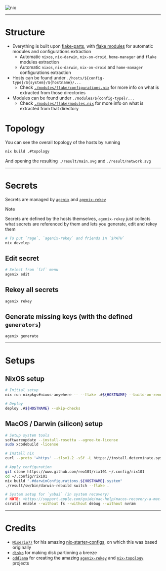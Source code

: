 ![nix](https://socialify.git.ci/reo101/rix101/image?description=1&font=Source%20Code%20Pro&forks=1&issues=1&logo=https%3A%2F%2Fpablo.tools%2Fnixoscolorful.svg&owner=1&pattern=Circuit%20Board&pulls=1&stargazers=1&theme=Dark)

<!-- <div align="center">
    <p>
        <a href="https://github.com/NixOS">
            <img src="https://img.shields.io/badge/NixOS?style=flat-square&logo=nix" alt="NixOS"/>
        </a>
        <a href="https://github.com/t184256/nix-on-droid">
            <img src="https://img.shields.io/badge/nix%2Don%2Ddroid?style=flat-square&logo=nix" alt="nix-on-droid"/>
        </a>
        <a href="https://github.com/LnL7/nix-darwin">
            <img src="https://img.shields.io/badge/nix%2Ddarwin?style=flat-square&logo=nix" alt="nix-darwin"/>
        </a>
    </p>
    <p>
        <a href="https://nixos.org/">
            <img src="https://img.shields.io/badge/Made%20with%20Nix-lightblue.svg?style=for-the-badge&logo=nix" alt="Nix"/>
        </a>
        <a href="https://github.com/reo101/rix101/blob/main/LICENSE">
            <img src="https://img.shields.io/github/license/reo101/rix101?style=flat-square&logo=MIT&label=License" alt="License"/>
        </a>
        <a href="https://github.com/reo101/rix101/pulse">
            <img alt="Last Commit" src="https://img.shields.io/github/last-commit/reo101/rix101"/>
        </a>
    </p>
</div> -->

<!-- ```
      ___         ___             ___      
     /  /\       /  /\           /__/|     
    /  /::\     /  /:/          |  |:|     
   /  /:/\:\   /__/::\          |  |:|     
  /  /:/~/:/   \__\/\:\       __|__|:|     
 /__/:/ /:/___    \  \:\     /__/::::\____ 
 \  \:\/:::::/     \  \:\__     ~\~~\::::/ 
  \  \::/~~~~       \  \:\/\     |~~|:|~~  
   \  \:\            \__\::/     |  |:|    
    \  \:\           /__/:/      |  |:|    
     \__\/           \__\/       |__|/     
``` -->

<!-- TODO: badges? -->
<div align="center">
</div>

---

# Structure

- Everything is built upon [flake-parts](https://flake.parts/), with [flake modules](./modules/flake/) for automatic modules and configurations extraction
  - Automatic `nixos`, `nix-darwin`, `nix-on-droid`, `home-manager` and `flake` modules extraction
  - Automatic `nixos`, `nix-darwin`, `nix-on-droid` and `home-manager` configurations extraction
- Hosts can be found under `./hosts/${config-type}/${system}/${hostname}/...`
  - Check [`./modules/flake/configurations.nix`](./modules/flake/configurations.nix) for more info on what is extracted from those directories
- Modules can be found under `./modules/${config-type}/...`
  - Check [`./modules/flake/modules.nix`](./modules/flake/modules.nix) for more info on what is extracted from that directory

# Topology

You can see the overall topology of the hosts by running

```bash
nix build .#topology
```

And opening the resulting `./result/main.svg` and `./result/network.svg`

---

# Secrets

Secrets are managed by [`agenix`](https://github.com/ryantm/agenix) and [`agenix-rekey`](https://github.com/oddlama/agenix-rekey)

> [!NOTE]
> Secrets are defined by the hosts themselves, `agenix-rekey` *just* collects what secrets are referenced by them and lets you generate, edit and rekey them

```bash
# To put `rage`, `agenix-rekey` and friends in `$PATH`
nix develop
```

## Edit secret

```bash
# Select from `fzf` menu
agenix edit
```

## Rekey all secrets

```bash
agenix rekey
```

## Generate missing keys (with the defined `generators`)

```bash
agenix generate
```

---

# Setups

## NixOS setup

```bash
# Initial setup
nix run nixpkgs#nixos-anywhere -- --flake .#${HOSTNAME} --build-on-remote --ssh-port 22 root@${HOSTNAME} --no-reboot

# Deploy
deploy .#${HOSTNAME} --skip-checks
```

## MacOS / Darwin (silicon) setup

```bash
# Setup system tools
softwareupdate --install-rosetta --agree-to-license
sudo xcodebuild -license

# Install nix
curl --proto '=https' --tlsv1.2 -sSf -L https://install.determinate.systems/nix | sh -s -- install

# Apply configuration
git clone https://www.github.com/reo101/rix101 ~/.config/rix101
cd ~/.config/rix101
nix build ".#darwinConfigurations.${HOSTNAME}.system"
./result/sw/bin/darwin-rebuild switch --flake .

# System setup for `yabai` (in system recovery)
# NOTE: <https://support.apple.com/guide/mac-help/macos-recovery-a-mac-apple-silicon-mchl82829c17/mac>
csrutil enable --without fs --without debug --without nvram
```

---

# Credits

- [`Miserio77`](https://github.com/Misterio77) for his amazing [nix-starter-configs](https://github.com/Misterio77/nix-starter-configs), on which this was based originally
- [`disko`](https://github.com/nix-community/disko) for making disk partioning a breeze
- [`oddlama`](https://github.com/oddlama) for creating the amazing [`agenix-rekey`](https://github.com/oddlama/agenix-rekey) and [`nix-topology`](https://github.com/oddlama/nix-topology) projects
